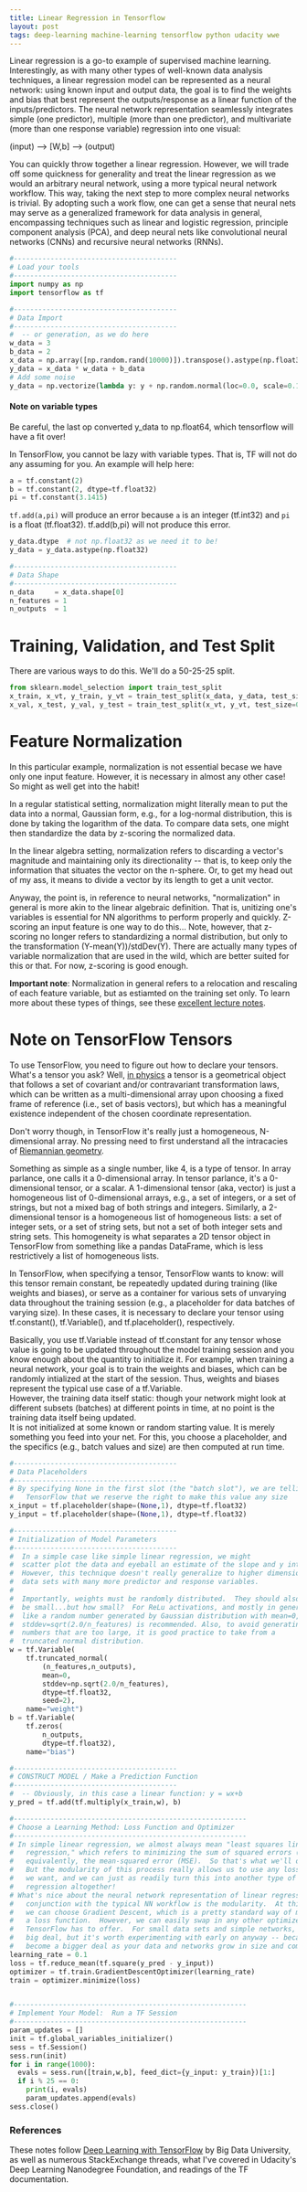 ```yaml
---
title: Linear Regression in Tensorflow
layout: post
tags: deep-learning machine-learning tensorflow python udacity wwe
---
```


Linear regression is a go-to example of supervised machine learning.  Interestingly, as with
many other types of well-known data analysis techniques, a linear regression model can be 
represented as a neural network:  using known input and output data, the goal is to find the
weights and bias that best represent the outputs/response as a linear function of the 
inputs/predictors. The neural network representation seamlessly integrates simple (one predictor), 
multiple (more than one predictor), and multivariate (more than one response variable) 
regression into one visual:

(input) --> [W,b] --> (output)

You can quickly throw together a linear regression. However, we will trade off some quickness
for generality and treat the linear regression as
we would an arbitrary neural network, using a more typical neural network workflow. This way,
taking the next step to more complex neural networks is trivial.  By adopting such a work flow,
one can get a sense that neural nets may serve as a generalized framework for data analysis in general, 
encompassing techniques such as linear and logistic regression, principle component analysis (PCA),
and deep neural nets like convolutional neural networks (CNNs) and recursive neural networks (RNNs).



```python
#----------------------------------------
# Load your tools
#----------------------------------------
import numpy as np
import tensorflow as tf

#----------------------------------------
# Data Import
#----------------------------------------
#  -- or generation, as we do here
w_data = 3
b_data = 2
x_data = np.array([np.random.rand(10000)]).transpose().astype(np.float32)
y_data = x_data * w_data + b_data
# Add some noise
y_data = np.vectorize(lambda y: y + np.random.normal(loc=0.0, scale=0.1))(y_data)
```

#### Note on variable types
Be careful, the last op converted y_data to np.float64, which tensorflow will
have a fit over!

In TensorFlow, you cannot be lazy with variable types.  That is, TF will not
do any assuming for you.  An example will help here:

```python
a = tf.constant(2)
b = tf.constant(2, dtype=tf.float32)
pi = tf.constant(3.1415)
```

`tf.add(a,pi)` will produce an error because `a` is an integer (tf.int32) and `pi`
is a float (tf.float32). tf.add(b,pi) will not produce this error.

```python
y_data.dtype  # not np.float32 as we need it to be!
y_data = y_data.astype(np.float32)

#----------------------------------------
# Data Shape
#----------------------------------------
n_data     = x_data.shape[0]
n_features = 1
n_outputs  = 1
```

Training, Validation, and Test Split
=======================================================

There are various ways to do this.  We'll do a 50-25-25 split.

```python
from sklearn.model_selection import train_test_split
x_train, x_vt, y_train, y_vt = train_test_split(x_data, y_data, test_size=0.5, random_state=42)
x_val, x_test, y_val, y_test = train_test_split(x_vt, y_vt, test_size=0.5, random_state=31)
```

Feature Normalization
========================================================

In this particular example, normalization is not essential becase we have 
only one input feature.  However, it is necessary in almost any other case!
So might as well get into the habit! 

In a regular statistical setting,
normalization might literally mean to put the data into a normal, Gaussian
form, e.g., for a log-normal distribution, this is done by taking the 
logarithm of the data.  To compare data sets, one might then standardize
the data by z-scoring the normalized data.  

In the linear algebra setting,
normalization refers to discarding a vector's magnitude and maintaining
only its directionality -- that is, to keep only the information that situates
the vector on the n-sphere. Or, to get my head out of my ass, it means
to divide a vector by its length to get a unit vector.  

Anyway, the point is,
in reference to neural networks, "normalization" in general is more akin
to the linear algebraic definition.  That is, unitizing one's variables is essential for NN 
algorithms to perform properly and quickly.  Z-scoring an input feature is one way to do this... Note, 
however, that z-scoring no longer refers to standardizing a normal distribution, but only 
to the transformation (Y-mean(Y))/stdDev(Y).   There are actually many types of variable normalization 
that are used in the wild, which are better suited for this or that.  For now, z-scoring is good 
enough.

**Important note**: Normalization in general refers to a relocation and rescaling of each feature 
variable, but as estiamted on the training set only.  To learn more about these types of things, 
see these [excellent lecture notes](http://cs231n.github.io/neural-networks-2/).  




Note on TensorFlow Tensors
============================================================
To use TensorFlow, you need to figure out how to declare your tensors.  
What's a tensor you ask?  Well, [in physics](https://en.wikipedia.org/wiki/Tensor) a
tensor is a geometrical object that follows a set of covariant and/or 
contravariant transformation laws, which can be written as a multi-dimensional
array upon choosing a fixed frame of reference (i.e., set of basis vectors),
but which has a meaningful existence independent of the chosen coordinate
representation.

Don't worry though, in TensorFlow it's really just a homogeneous, N-dimensional array.
No pressing need to first understand all the intracacies of
[Riemannian geometry](https://en.wikipedia.org/wiki/Riemannian_geometry).

Something as simple as a single number, like 4, is a type
of tensor.  In array parlance, one calls it a 0-dimensional array.  In tensor parlance,
it's a 0-dimensional tensor, or a scalar.  A 1-dimensional tensor (aka, vector) is just a 
homogeneous list of 0-dimensional arrays, e.g., a set of integers, or a set of strings, but not
a mixed bag of both strings and integers.  Similarly, a 2-dimensional tensor is 
a homogeneous list of homogeneous lists: a set of integer sets, or a set of string sets, but not a 
set of both integer sets and string sets.  This homogeneity is what
separates a 2D tensor object in TensorFlow from something like a pandas DataFrame, which 
is less restrictively a list of homogeneous lists.

In TensorFlow, when specifying a tensor, TensorFlow wants to know: will this tensor
remain constant, be repeatedly updated during training (like weights and biases), or serve as a container
for various sets of unvarying data throughout the training session (e.g., a placeholder for data 
batches of varying size).  In these cases, it is necessary to declare your tensor using tf.constant(), tf.Variable(), and 
tf.placeholder(), respectively.  

Basically, you use tf.Variable instead of tf.constant for any tensor whose value is going to 
be updated throughout the model training session and you know enough about the quantity to 
initialize it.  For example, when training a neural network, your goal is to
train the weights and biases, which can be randomly intialized at the start of the session. 
Thus, weights and biases represent the typical use case of a tf.Variable.  
However, the training data itself static: though your network might look at different subsets 
(batches) at different points in time, at no point is the training data itself being updated.  
It is not initialized at some known or random starting value.  It is merely something you feed 
into your net.  For this, you choose a placeholder, and the specifics (e.g., batch values and 
size) are then computed at run time.  

```python
#----------------------------------------
# Data Placeholders
#----------------------------------------
# By specifying None in the first slot (the "batch slot"), we are telling
#   TensorFlow that we reserve the right to make this value any size
x_input = tf.placeholder(shape=(None,1), dtype=tf.float32)
y_input = tf.placeholder(shape=(None,1), dtype=tf.float32)

#----------------------------------------
# Initialization of Model Parameters
#----------------------------------------
#  In a simple case like simple linear regression, we might 
#  scatter plot the data and eyeball an estimate of the slope and y intercept.
#  However, this technique doesn't really generalize to higher dimensional
#  data sets with many more predictor and response variables.
#  
#  Importantly, weights must be randomly distributed.  They should also 
#  be small...but how small?  For ReLu activations, and mostly in general,
#  like a random number generated by Gaussian distribution with mean=0, 
#  stddev=sqrt(2.0/n_features) is recommended. Also, to avoid generating
#  numbers that are too large, it is good practice to take from a 
#  truncated normal distribution.
w = tf.Variable(
    tf.truncated_normal(
        (n_features,n_outputs), 
        mean=0,
        stddev=np.sqrt(2.0/n_features),
        dtype=tf.float32,
        seed=2),
    name="weight")
b = tf.Variable(
    tf.zeros(
        n_outputs, 
        dtype=tf.float32),
    name="bias")

#----------------------------------------
# CONSTRUCT MODEL / Make a Prediction Function
#----------------------------------------
#  -- Obviously, in this case a linear function: y = wx+b
y_pred = tf.add(tf.multiply(x_train,w), b)

#---------------------------------------------------------
# Choose a Learning Method: Loss Function and Optimizer
#---------------------------------------------------------
# In simple linear regression, we almost always mean "least squares linear 
#   regression," which refers to minimizing the sum of squared errors (SSE) or, 
#   equivalently, the mean-squared error (MSE).  So that's what we'll do.
#   But the modularity of this process really allows us to use any loss function
#   we want, and we can just as readily turn this into another type of 
#   regression altogether!
# What's nice about the neural network representation of linear regression in 
#   conjunction with the typical NN workflow is the modularity.  At this point,
#   we can choose Gradient Descent, which is a pretty standard way of minimizing
#   a loss function.  However, we can easily swap in any other optimizer that
#   TensorFlow has to offer.  For small data sets and simple networks, this isn't a
#   big deal, but it's worth experimenting with early on anyway -- because it does
#   become a bigger deal as your data and networks grow in size and complexity.
learning_rate = 0.1
loss = tf.reduce_mean(tf.square(y_pred - y_input))
optimizer = tf.train.GradientDescentOptimizer(learning_rate)
train = optimizer.minimize(loss)


#---------------------------------------------------------
# Implement Your Model:  Run a TF Session
#---------------------------------------------------------
param_updates = []
init = tf.global_variables_initializer()
sess = tf.Session()
sess.run(init)
for i in range(1000):
  evals = sess.run([train,w,b], feed_dict={y_input: y_train})[1:]
  if i % 25 == 0: 
    print(i, evals)
    param_updates.append(evals)
sess.close()
```



### References
These notes follow 
[Deep Learning with TensorFlow](https://www.youtube.com/playlist?list=PL-XeOa5hMEYxNzHM7YLRjIwE1k3VQpqEh) 
by Big Data University, as well as numerous StackExchange threads, what I've covered in Udacity's Deep
Learning Nanodegree Foundation, and readings of the TF documentation.

